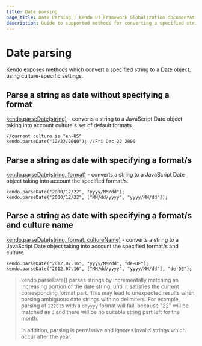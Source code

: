 ```yaml
---
title: Date parsing
page_title: Date Parsing | Kendo UI Framework Globalization documentation
description: Guide to supported methods for converting a specified string to a Date object using culture's specific settings.
---
```

# Date parsing

Kendo exposes methods which convert a specified string to a [Date](https://developer.mozilla.org/en-US/docs/Web/JavaScript/Reference/Global_Objects/Date) object, using culture-specific settings.

## Parse a string as date without specifying a format

[kendo.parseDate(string)](/api/javascript/kendo#methods-parseDate) - converts a string to a JavaScript Date object taking into account culture's set of default formats.

    //current culture is "en-US"
    kendo.parseDate("12/22/2000"); //Fri Dec 22 2000

## Parse a string as date with specifying a format/s

[kendo.parseDate(string, format)](/api/javascript/kendo#methods-parseDate) - converts a string to a JavaScript Date object taking into account the specified format/s.

    kendo.parseDate("2000/12/22", "yyyy/MM/dd");
	kendo.parseDate("2000/12/22", ["MM/dd/yyyy", "yyyy/MM/dd"]);

## Parse a string as date with specifying a format/s and culture name

[kendo.parseDate(string, format, cultureName)](/api/javascript/kendo#methods-parseDate) - converts a string to a JavaScript Date object taking into account the specified format/s and culture

    kendo.parseDate("2012.07.16", "yyyy/MM/dd", "de-DE");
	kendo.parseDate("2012.07.16", ["MM/dd/yyyy", "yyyy/MM/dd"], "de-DE");

> kendo.parseDate() parses strings by incrementally matching an increasing portion of the date string, until it satisfies the current corresponding format part.
This may lead to unexpected results when parsing ambiguous date strings with no delimiters. For example, parsing of `222015` with a `dMyyyy` format will fail,
because "22" will be matched as `d` and there will be no suitable string part left for the month.
>
> In addition, parsing is permissive and ignores invalid strings which occur after the year.